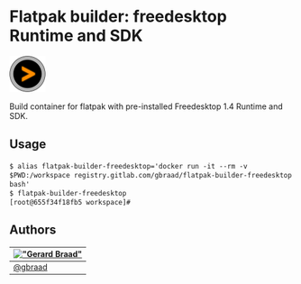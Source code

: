 Flatpak builder: freedesktop Runtime and SDK
============================================

!["Prompt"](https://raw.githubusercontent.com/gbraad/assets/gh-pages/icons/prompt-icon-64.png)


Build container for flatpak with pre-installed Freedesktop 1.4 Runtime and SDK.


Usage
-----

```
$ alias flatpak-builder-freedesktop='docker run -it --rm -v $PWD:/workspace registry.gitlab.com/gbraad/flatpak-builder-freedesktop bash'
$ flatpak-builder-freedesktop
[root@655f34f18fb5 workspace]# 
```


Authors
-------

| [!["Gerard Braad"](http://gravatar.com/avatar/e466994eea3c2a1672564e45aca844d0.png?s=60)](http://gbraad.nl "Gerard Braad <me@gbraad.nl>") |
|---|
| [@gbraad](https://twitter.com/gbraad)  |